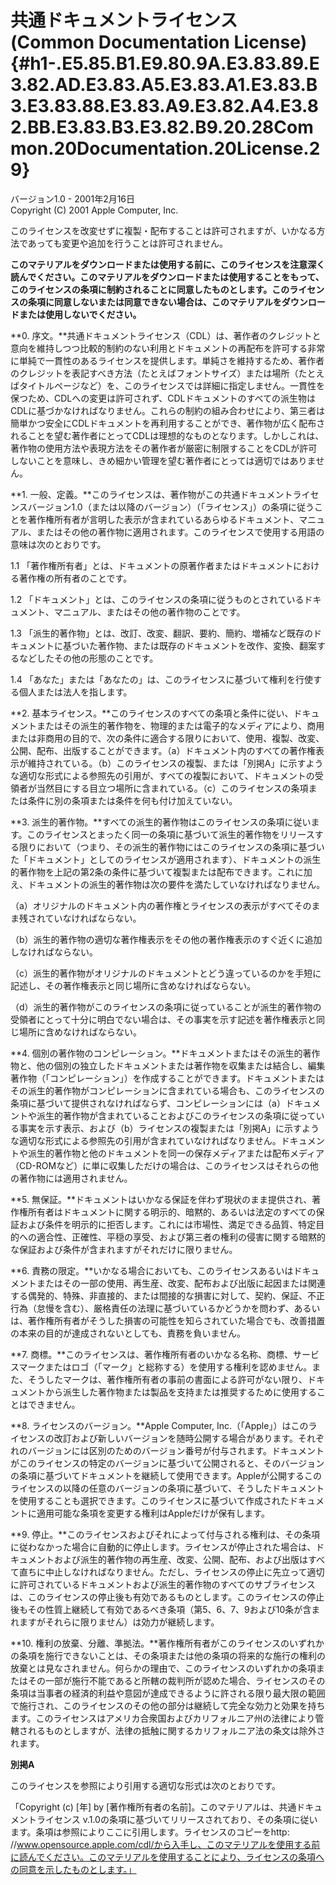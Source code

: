 共通ドキュメントライセンス (Common Documentation License) {#h1-.E5.85.B1.E9.80.9A.E3.83.89.E3.82.AD.E3.83.A5.E3.83.A1.E3.83.B3.E3.83.88.E3.83.A9.E3.82.A4.E3.82.BB.E3.83.B3.E3.82.B9.20.28Common.20Documentation.20License.29}
=========================================================

バージョン1.0 - 2001年2月16日\
Copyright (C) 2001 Apple Computer, Inc.

このライセンスを改変せずに複製・配布することは許可されますが、いかなる方法であっても変更や追加を行うことは許可されません。

**このマテリアルをダウンロードまたは使用する前に、このライセンスを注意深く読んでください。このマテリアルをダウンロードまたは使用することをもって、このライセンスの条項に制約されることに同意したものとします。このライセンスの条項に同意しないまたは同意できない場合は、このマテリアルをダウンロードまたは使用しないでください。**

**0.
序文。**共通ドキュメントライセンス（CDL）は、著作者のクレジットと意向を維持しつつ比較的制約のない利用とドキュメントの再配布を許可する非常に単純で一貫性のあるライセンスを提供します。単純さを維持するため、著作者のクレジットを表記すべき方法（たとえばフォントサイズ）または場所（たとえばタイトルページなど）を、このライセンスでは詳細に指定しません。一貫性を保つため、CDLへの変更は許可されず、CDLドキュメントのすべての派生物はCDLに基づかなければなりません。これらの制約の組み合わせにより、第三者は簡単かつ安全にCDLドキュメントを再利用することができ、著作物が広く配布されることを望む著作者にとってCDLは理想的なものとなります。しかしこれは、著作物の使用方法や表現方法をその著作者が厳密に制限することをCDLが許可しないことを意味し、きめ細かい管理を望む著作者にとっては適切ではありません。

**1.
一般、定義。**このライセンスは、著作物がこの共通ドキュメントライセンスバージョン1.0（または以降のバージョン）（「ライセンス」）の条項に従うことを著作権所有者が言明した表示が含まれているあらゆるドキュメント、マニュアル、またはその他の著作物に適用されます。このライセンスで使用する用語の意味は次のとおりです。

1.1
「著作権所有者」とは、ドキュメントの原著作者またはドキュメントにおける著作権の所有者のことです。

1.2
「ドキュメント」とは、このライセンスの条項に従うものとされているドキュメント、マニュアル、またはその他の著作物のことです。

1.3
「派生的著作物」とは、改訂、改変、翻訳、要約、簡約、増補など既存のドキュメントに基づいた著作物、または既存のドキュメントを改作、変換、翻案するなどしたその他の形態のことです。

1.4
「あなた」または「あなたの」は、このライセンスに基づいて権利を行使する個人または法人を指します。

**2.
基本ライセンス。**このライセンスのすべての条項と条件に従い、ドキュメントまたはその派生的著作物を、物理的または電子的なメディアにより、商用または非商用の目的で、次の条件に適合する限りにおいて、使用、複製、改変、公開、配布、出版することができます。（a）ドキュメント内のすべての著作権表示が維持されている。（b）このライセンスの複製、または「別掲A」に示すような適切な形式による参照先の引用が、すべての複製において、ドキュメントの受領者が当然目にする目立つ場所に含まれている。（c）このライセンスの条項または条件に別の条項または条件を何も付け加えていない。

**3.
派生的著作物。**すべての派生的著作物はこのライセンスの条項に従います。このライセンスとまったく同一の条項に基づいて派生的著作物をリリースする限りにおいて（つまり、その派生的著作物にはこのライセンスの条項に基づいた「ドキュメント」としてのライセンスが適用されます）、ドキュメントの派生的著作物を上記の第2条の条件に基づいて複製または配布できます。これに加え、ドキュメントの派生的著作物は次の要件を満たしていなければなりません。

<div class="indent">

（a）オリジナルのドキュメント内の著作権とライセンスの表示がすべてそのまま残されていなければならない。

</div>

<div class="indent">

（b）派生的著作物の適切な著作権表示をその他の著作権表示のすぐ近くに追加しなければならない。

</div>

<div class="indent">

（c）派生的著作物がオリジナルのドキュメントとどう違っているのかを手短に記述し、その著作権表示と同じ場所に含めなければならない。

</div>

<div class="indent">

（d）派生的著作物がこのライセンスの条項に従っていることが派生的著作物の受領者にとって十分に明白でない場合は、その事実を示す記述を著作権表示と同じ場所に含めなければならない。

</div>

**4.
個別の著作物のコンピレーション。**ドキュメントまたはその派生的著作物と、他の個別の独立したドキュメントまたは著作物を収集または結合し、編集著作物（「コンピレーション」）を作成することができます。ドキュメントまたはその派生的著作物がコンピレーションに含まれている場合も、このライセンスの条項に基づいて提供されなければならず、コンピレーションには（a）ドキュメントや派生的著作物が含まれていることおよびこのライセンスの条項に従っている事実を示す表示、および（b）ライセンスの複製または「別掲A」に示すような適切な形式による参照先の引用が含まれていなければなりません。ドキュメントや派生的著作物と他のドキュメントを同一の保存メディアまたは配布メディア（CD-ROMなど）に単に収集しただけの場合は、このライセンスはそれらの他の著作物には適用されません。

**5.
無保証。**ドキュメントはいかなる保証を伴わず現状のまま提供され、著作権所有者はドキュメントに関する明示的、暗黙的、あるいは法定のすべての保証および条件を明示的に拒否します。これには市場性、満足できる品質、特定目的への適合性、正確性、平穏の享受、および第三者の権利の侵害に関する暗黙的な保証および条件が含まれますがそれだけに限りません。

**6.
責務の限定。**いかなる場合においても、このライセンスあるいはドキュメントまたはその一部の使用、再生産、改変、配布および出版に起因または関連する偶発的、特殊、非直接的、または間接的な損害に対して、契約、保証、不正行為（怠慢を含む）、厳格責任の法理に基づいているかどうかを問わず、あるいは、著作権所有者がそうした損害の可能性を知らされていた場合でも、改善措置の本来の目的が達成されないとしても、責務を負いません。

**7.
商標。**このライセンスは、著作権所有者のいかなる名称、商標、サービスマークまたはロゴ（「マーク」と総称する）を使用する権利を認めません。また、そうしたマークは、著作権所有者の事前の書面による許可がない限り、ドキュメントから派生した著作物または製品を支持または推奨するために使用することはできません。

**8. ライセンスのバージョン。**Apple Computer,
Inc.（「Apple」）はこのライセンスの改訂および新しいバージョンを随時公開する場合があります。それぞれのバージョンには区別のためのバージョン番号が付与されます。ドキュメントがこのライセンスの特定のバージョンに基づいて公開されると、そのバージョンの条項に基づいてドキュメントを継続して使用できます。Appleが公開するこのライセンスの以降の任意のバージョンの条項に基づいて、そうしたドキュメントを使用することも選択できます。このライセンスに基づいて作成されたドキュメントに適用可能な条項を変更する権利はAppleだけが保有します。

**9.
停止。**このライセンスおよびそれによって付与される権利は、その条項に従わなかった場合に自動的に停止します。ライセンスが停止された場合は、ドキュメントおよび派生的著作物の再生産、改変、公開、配布、および出版はすべて直ちに中止しなければなりません。ただし、ライセンスの停止に先立って適切に許可されているドキュメントおよび派生的著作物のすべてのサブライセンスは、このライセンスの停止後も有効であるものとします。このライセンスの停止後もその性質上継続して有効であるべき条項（第5、6、7、9および10条が含まれますがそれらに限りません）は効力が継続します。

**10.
権利の放棄、分離、準拠法。**著作権所有者がこのライセンスのいずれかの条項を施行できないことは、その条項または他の条項の将来的な施行の権利の放棄とは見なされません。何らかの理由で、このライセンスのいずれかの条項またはその一部が施行不能であると所轄の裁判所が認めた場合、ライセンスのその条項は当事者の経済的利益や意図が達成できるように許される限り最大限の範囲で施行され、このライセンスのその他の部分は継続して完全な効力と効果を持ちます。このライセンスはアメリカ合衆国およびカリフォルニア州の法律により管轄されるものとしますが、法律の抵触に関するカリフォルニア法の条文は除外されます。

**別掲A**

このライセンスを参照により引用する適切な形式は次のとおりです。

「Copyright (c) \[年\] by
\[著作権所有者の名前\]。このマテリアルは、共通ドキュメントライセンス
v.1.0の条項に基づいてリリースされており、その条項に従います。条項は参照によりここに引用します。ライセンスのコピーをhttp:
//www.opensource.apple.com/cdl/から入手し、このマテリアルを使用する前に読んでください。このマテリアルを使用することにより、ライセンスの条項への同意を示したものとします。」
